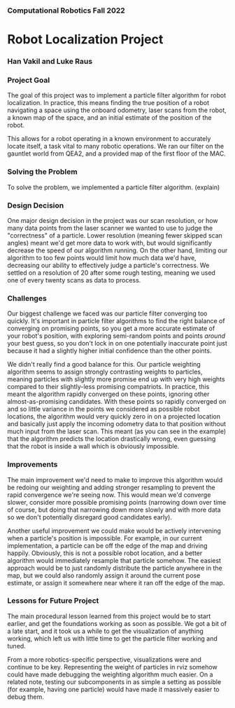 ### Computational Robotics Fall 2022

# Robot Localization Project

### Han Vakil and Luke Raus

### Project Goal

The goal of this project was to implement a particle filter algorithm for robot localization. In practice, this means finding the true position of a robot navigating a space using the onboard odometry, laser scans from the robot, a known map of the space, and an initial estimate of the position of the robot. 

This allows for a robot operating in a known environment to accurately locate itself, a task vital to many robotic operations. We ran our filter on the gauntlet world from QEA2, and a provided map of the first floor of the MAC.

### Solving the Problem

To solve the problem, we implemented a particle filter algorithm. (explain)

### Design Decision

One major design decision in the project was our scan resolution, or how many data points from the laser scanner we wanted to use to judge the "correctness" of a particle. Lower resolution (meaning fewer skipped scan angles) meant we'd get more data to work with, but would significantly decrease the speed of our algorithm running. On the other hand, limiting our algorithm to too few points would limit how much data we'd have, decreasing our ability to effectively judge a particle's correctness. We settled on a resolution of 20 after some rough testing, meaning we used one of every twenty scans as data to process.

### Challenges

Our biggest challenge we faced was our particle filter converging too quickly. It's important in particle filter algorithms to find the right balance of converging on promising points, so you get a more accurate estimate of your robot's position, with exploring semi-random points and points *around* your best guess, so you don't lock in on one potentially inaccurate point just because it had a slightly higher initial confidence than the other points.

We didn't really find a good balance for this. Our particle weighting algorithm seems to assign strongly contrasting weights to particles, meaning particles with slightly more promise end up with very high weights compared to their slightly-less promising compatriots. In practice, this meant the algorithm rapidly converged on these points, ignoring other almost-as-promising candidates. With these points so rapidly converged on and so little variance in the points we considered as possible robot locations, the algorithm would very quickly zero in on a projected location and basically just apply the incoming odometry data to that position without much input from the laser scan. This meant (as you can see in the example) that the algorithm predicts the location drastically wrong, even guessing that the robot is inside a wall which is obviously impossible.

### Improvements

The main improvement we'd need to make to improve this algorithm would be redoing our weighting and adding stronger resampling to prevent the rapid convergence we're seeing now. This would mean we'd converge slower, consider more possible promising points (narrowing down over time of course, but doing that narrowing down more slowly and with more data so we don't potentially disregard good candidates early).

Another useful improvement we could make would be actively intervening when a particle's position is impossible. For example, in our current implementation, a particle can be off the edge of the map and driving happily. Obviously, this is not a possible robot location, and a better algorithm would immediately resample that particle somehow. The easiest approach would be to just randomly distribute the particle anywhere in the map, but we could also randomly assign it around the current pose estimate, or assign it somewhere near where it ran off the edge of the map.

### Lessons for Future Project

The main procedural lesson learned from this project would be to start earlier, and get the foundations working as soon as possible. We got a bit of a late start, and it took us a while to get the visualization of anything working, which left us with little time to get the particle filter working and tuned.

From a more robotics-specific perspective, visualizations were and continue to be key. Representing the weight of particles in rviz somehow could have made debugging the weighting algorithm much easier. On a related note, testing our subcomponents in as simple a setting as possible (for example, having one particle) would have made it massively easier to debug them.

